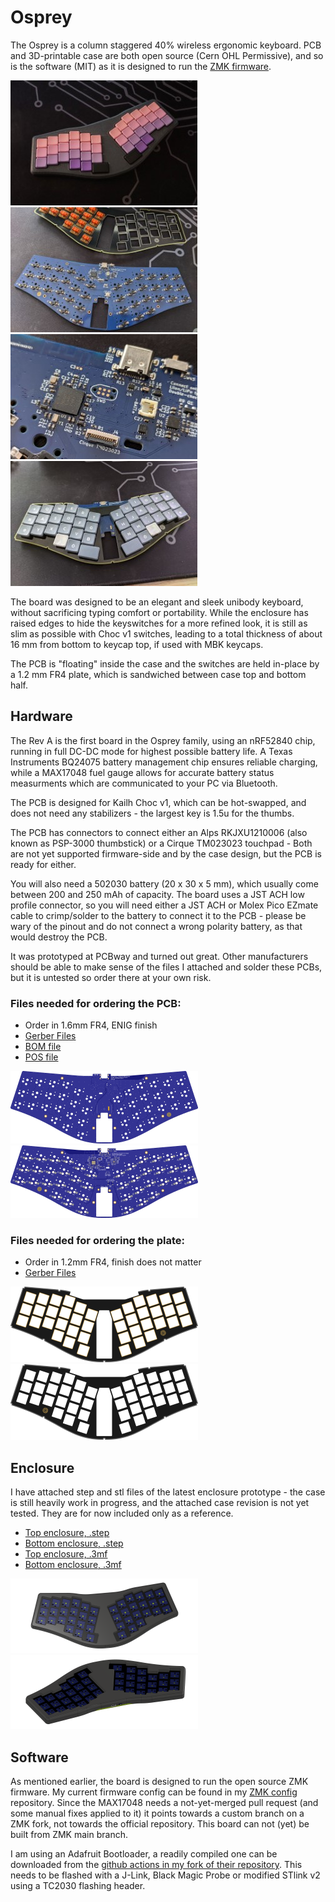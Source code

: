 # Osprey

The Osprey is a column staggered 40% wireless ergonomic keyboard. PCB and 3D-printable case are both open source (Cern OHL Permissive), and so is the software (MIT) as it is designed to run the [ZMK firmware](https://github.com/zmkfirmware/zmk).

[![Entire board](img/photo_full_s.jpg)](img/photo_full.jpg)  [![Entire PCB](img/photo_pcb_s.jpg)](img/photo_pcb.jpg)  [![PCB detail](img/photo_detail_s.jpg)](img/photo_detail.jpg) [![Plate with caps and PCB](img/photo_plate_s.jpg)](img/photo_plate.jpg)

The board was designed to be an elegant and sleek unibody keyboard, without sacrificing typing comfort or portability. While the enclosure has raised edges to hide the keyswitches for a more refined look, it is still as slim as possible with Choc v1 switches, leading to a total thickness of about 16 mm from bottom to keycap top, if used with MBK keycaps.

The PCB is "floating" inside the case and the switches are held in-place by a 1.2 mm FR4 plate, which is sandwiched between case top and bottom half.

## Hardware
The Rev A is the first board in the Osprey family, using an nRF52840 chip, running in full DC-DC mode for highest possible battery life. A Texas Instruments BQ24075 battery management chip ensures reliable charging, while a MAX17048 fuel gauge allows for accurate battery status measurments which are communicated to your PC via Bluetooth.

The PCB is designed for Kailh Choc v1, which can be hot-swapped, and does not need any stabilizers - the largest key is 1.5u for the thumbs.

The PCB has connectors to connect either an Alps RKJXU1210006 (also known as PSP-3000 thumbstick) or a Cirque TM023023 touchpad - Both are not yet supported firmware-side and by the case design, but the PCB is ready for either.

You will also need a 502030 battery (20 x 30 x 5 mm), which usually come between 200 and 250 mAh of capacity. The board uses a JST ACH low profile connector, so you will need either a JST ACH or Molex Pico EZmate cable to crimp/solder to the battery to connect it to the PCB - please be wary of the pinout and do not connect a wrong polarity battery, as that would destroy the PCB.

It was prototyped at PCBway and turned out great. Other manufacturers should be able to make sense of the files I attached and solder these PCBs, but it is untested so order there at your own risk. 

### Files needed for ordering the PCB:

- Order in 1.6mm FR4, ENIG finish
- [Gerber Files](osprey_rev_a/fab/osprey_rev_a-GERBER.zip)
- [BOM file](osprey_rev_a/fab/osprey_rev_a_BOM.xlsx)
- [POS file](osprey_rev_a/fab/osprey_rev_a-bottom-POS.csv)


[![Top side](img/render_osprey_rev_a_top_s.png)](img/render_osprey_rev_a_top.png)  [![Bottom side](img/render_osprey_rev_a_bottom_s.png)](img/render_osprey_rev_a_bottom.png)

### Files needed for ordering the plate:

- Order in 1.2mm FR4, finish does not matter
- [Gerber Files](osprey_plate/fab/osprey_plate.zip)

[![Top side](img/render_osprey_plate_top_s.png)](img/render_osprey_plate_top.png)  [![Bottom side](img/render_osprey_plate_bottom_s.png)](img/render_osprey_plate_bottom.png)

## Enclosure
I have attached step and stl files of the latest enclosure prototype - the case is still heavily work in progress, and the attached case revision is not yet tested. They are for now included only as a reference.
- [Top enclosure, .step](osprey_enclosure/osprey_enclosure_top.step)
- [Bottom enclosure, .step](osprey_enclosure/osprey_enclosure_bot.step)
- [Top enclosure, .3mf](osprey_enclosure/osprey_enclosure_top.3mf)
- [Bottom enclosure, .3mf](osprey_enclosure/osprey_enclosure_bot.3mf)

[![Front side](img/render_osprey_case1_s.png)](img/render_osprey_case1.png)  [![Rear side](img/render_osprey_case2_s.png)](img/render_osprey_case2.png)


## Software
As mentioned earlier, the board is designed to run the open source ZMK firmware. My current firmware config can be found in my [ZMK config](https://github.com/ebastler/zmk-config/tree/main/config/boards/arm/osprey) repository. Since the MAX17048 needs a not-yet-merged pull request (and some manual fixes applied to it) it points towards a custom branch on a ZMK fork, not towards the official repository. This board can not (yet) be built from ZMK main branch.

I am using an Adafruit Bootloader, a readily compiled one can be downloaded from the [github actions in my fork of their repository](https://github.com/ebastler/Adafruit_nRF52_Bootloader/actions/runs/). This needs to be flashed with a J-Link, Black Magic Probe or modified STlink v2 using a TC2030 flashing header.